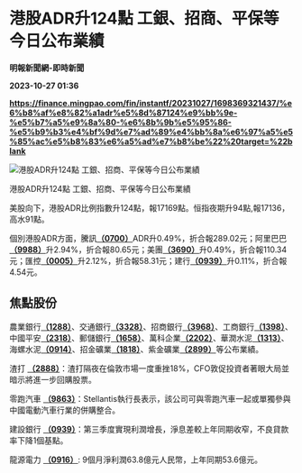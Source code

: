# 港股ADR升124點 工銀、招商、平保等今日公布業績
**明報新聞網-即時新聞**

**2023-10-27 01:36**

**https://finance.mingpao.com/fin/instantf/20231027/1698369321437/%e6%b8%af%e8%82%a1adr%e5%8d%87124%e9%bb%9e-%e5%b7%a5%e9%8a%80-%e6%8b%9b%e5%95%86-%e5%b9%b3%e4%bf%9d%e7%ad%89%e4%bb%8a%e6%97%a5%e5%85%ac%e5%b8%83%e6%a5%ad%e7%b8%be%22%20target=%22blank**

![港股ADR升124點   工銀、招商、平保等今日公布業績](https://fs.mingpao.com/fin/20231027/s00010/52fcf3c3c1f9eee054f36ff5a19676a6.jpg)

港股ADR升124點 工銀、招商、平保等今日公布業績

美股向下，港股ADR比例指數升124點，報17169點。恒指夜期升94點,報17136，高水91點。

個別港股ADR方面，騰訊[**（0700）**](https://finance.mingpao.com/fin/instantf/20231027/1698369321437/stock1.php?code=0700)ADR升0.49%，折合報289.02元；阿里巴巴[**（9988）**](https://finance.mingpao.com/fin/instantf/20231027/1698369321437/stock1.php?code=9988)升2.94%，折合報80.65元；美團[**（3690）**](https://finance.mingpao.com/fin/instantf/20231027/1698369321437/stock1.php?code=3690)升0.49%，折合報110.34元；匯控[**（0005）**](https://finance.mingpao.com/fin/instantf/20231027/1698369321437/stock1.php?code=0005)升2.12%，折合報58.31元；建行[**（0939）**](https://finance.mingpao.com/fin/instantf/20231027/1698369321437/stock1.php?code=0939)升0.11%，折合報4.54元。

**焦點股份**
--------

農業銀行[**（1288）**](https://finance.mingpao.com/fin/instantf/20231027/1698369321437/stock1.php?code=1288)、交通銀行[**（3328）**](https://finance.mingpao.com/fin/instantf/20231027/1698369321437/stock1.php?code=3328)、招商銀行[**（3968）**](https://finance.mingpao.com/fin/instantf/20231027/1698369321437/stock1.php?code=3968)、工商銀行[**（1398）**](https://finance.mingpao.com/fin/instantf/20231027/1698369321437/stock1.php?code=1398)、中國平安[**（2318）**](https://finance.mingpao.com/fin/instantf/20231027/1698369321437/stock1.php?code=2318)、郵儲銀行[**（1658）**](https://finance.mingpao.com/fin/instantf/20231027/1698369321437/stock1.php?code=1658)、萬科企業[**（2202）**](https://finance.mingpao.com/fin/instantf/20231027/1698369321437/stock1.php?code=2202)、華潤水泥[**（1313）**](https://finance.mingpao.com/fin/instantf/20231027/1698369321437/stock1.php?code=1313)、海螺水泥[**（0914）**](https://finance.mingpao.com/fin/instantf/20231027/1698369321437/stock1.php?code=0914)、招金礦業[**（1818）**](https://finance.mingpao.com/fin/instantf/20231027/1698369321437/stock1.php?code=1818)、紫金礦業[**（2899）**](https://finance.mingpao.com/fin/instantf/20231027/1698369321437/stock1.php?code=2899)等公布業績。

渣打 [**（2888）**](https://finance.mingpao.com/fin/instantf/20231027/1698369321437/stock1.php?code=2888)：渣打隔夜在倫敦市場一度重挫18%，CFO敦促投資者著眼大局並暗示將進一步回購股票。

零跑汽車 [**（9863）**](https://finance.mingpao.com/fin/instantf/20231027/1698369321437/stock1.php?code=9863)：Stellantis執行長表示，該公司可與零跑汽車一起或單獨參與中國電動汽車行業的併購整合。

建設銀行 [**（0939）**](https://finance.mingpao.com/fin/instantf/20231027/1698369321437/stock1.php?code=0939)：第三季度實現利潤增長，淨息差較上年同期收窄，不良貸款率下降1個基點。

龍源電力 [**（0916）**](https://finance.mingpao.com/fin/instantf/20231027/1698369321437/stock1.php?code=0916): 9個月淨利潤63.8億元人民幣，上年同期53.6億元。